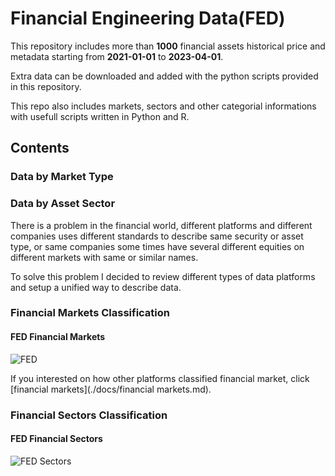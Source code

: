 # Financial Engineering Data(FED)

This repository includes more than **1000** financial assets historical price and metadata starting from **2021-01-01** to **2023-04-01**.

Extra data can be downloaded and added with the python scripts provided in this repository.

This repo also includes markets, sectors and other categorial informations with usefull scripts written in Python and R.

## Contents

### Data by Market Type

### Data by Asset Sector

There is a problem in the financial world, different platforms and different companies uses different standards to describe same security or asset type, or same companies some times have several different equities on different markets with same or similar names. 

To solve this problem I decided to review different types of data platforms and setup a unified way to describe data. 

### Financial Markets Classification

#### FED Financial Markets

![FED](./assets/README.assets/Markets.svg)

If you interested on how other platforms classified financial market, click [financial markets](./docs/financial markets.md).

### Financial Sectors Classification

#### FED Financial Sectors

![FED Sectors](./assets/README.assets/Sectors.svg)




